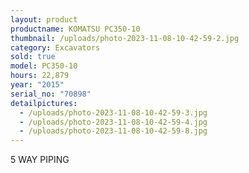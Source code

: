 ```yaml
---
layout: product
productname: KOMATSU PC350-10
thumbnail: /uploads/photo-2023-11-08-10-42-59-2.jpg
category: Excavators
sold: true
model: PC350-10
hours: 22,879
year: "2015"
serial_no: "70898"
detailpictures:
  - /uploads/photo-2023-11-08-10-42-59-3.jpg
  - /uploads/photo-2023-11-08-10-42-59-4.jpg
  - /uploads/photo-2023-11-08-10-42-59-8.jpg
---
```

5 WAY PIPING